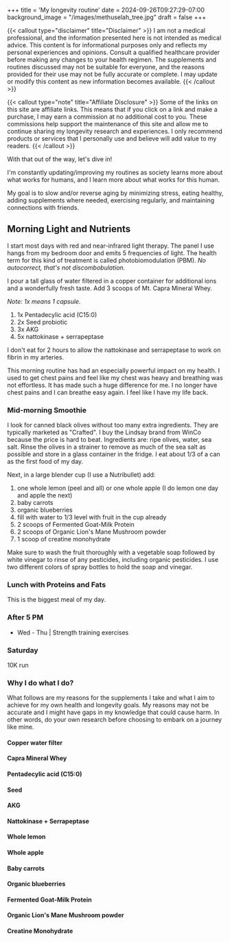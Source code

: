 +++
title = 'My longevity routine'
date = 2024-09-26T09:27:29-07:00
background_image = "/images/methuselah_tree.jpg"
draft = false
+++

{{< callout type="disclaimer" title="Disclaimer" >}}
I am not a medical professional, and the information presented here is not intended as medical advice. This content is for informational purposes only and reflects my personal experiences and opinions. Consult a qualified healthcare provider before making any changes to your health regimen. The supplements and routines discussed may not be suitable for everyone, and the reasons provided for their use may not be fully accurate or complete. I may update or modify this content as new information becomes available.
{{< /callout >}}

{{< callout type="note" title="Affiliate Disclosure" >}}
Some of the links on this site are affiliate links. This means that if you click on a link and make a purchase, I may earn a commission at no additional cost to you. These commissions help support the maintenance of this site and allow me to continue sharing my longevity research and experiences. I only recommend products or services that I personally use and believe will add value to my readers.
{{< /callout >}}

With that out of the way, let's dive in!

I'm constantly updating/improving my routines as society learns more about what works for humans, and I learn more about what works for this human.

My goal is to slow and/or reverse aging by minimizing stress, eating healthy, adding supplements where needed, exercising regularly, and maintaining connections with friends.

## Morning Light and Nutrients

I start most days with red and near-infrared light therapy. The panel I use hangs from my bedroom door and emits 5 frequencies of light. The health term for this kind of treatment is called photobiomodulation (PBM). *No autocorrect, that's not discombobulation.*

I pour a tall glass of water filtered in a copper container for additional ions and a wonderfully fresh taste. Add 3 scoops of Mt. Capra Mineral Whey.

*Note: 1x means 1 capsule.*

1. 1x Pentadecylic acid (C15:0)
1. 2x Seed probiotic
1. 3x AKG
1. 5x nattokinase + serrapeptase

I don't eat for 2 hours to allow the nattokinase and serrapeptase to work on fibrin in my arteries.

This morning routine has had an especially powerful impact on my health. I used to get chest pains and feel like my chest was heavy and breathing was not effortless. It has made such a huge difference for me. I no longer have chest pains and I can breathe easy again. I feel like I have my life back.

### Mid-morning Smoothie

I look for canned black olives without too many extra ingredients. They are typically marketed as "Crafted". I buy the Lindsay brand from WinCo because the price is hard to beat. Ingredients are: ripe olives, water, sea salt. Rinse the olives in a strainer to remove as much of the sea salt as possible and store in a glass container in the fridge. I eat about 1/3 of a can as the first food of my day.

Next, in a large blender cup (I use a Nutribullet) add:

1. one whole lemon (peel and all) or one whole apple (I do lemon one day and apple the next)
1. baby carrots
1. organic blueberries
1. fill with water to 1/3 level with fruit in the cup already
1. 2 scoops of Fermented Goat-Milk Protein
1. 2 scoops of Organic Lion's Mane Mushroom powder
1. 1 scoop of creatine monohydrate

Make sure to wash the fruit thoroughly with a vegetable soap followed by white vinegar to rinse of any pesticides, including organic pesticides. I use two different colors of spray bottles to hold the soap and vinegar.

### Lunch with Proteins and Fats

This is the biggest meal of my day.

### After 5 PM

- Wed - Thu | Strength training exercises

### Saturday

10K run

### Why I do what I do?

What follows are my reasons for the supplements I take and what I aim to achieve for my own health and longevity goals. My reasons may not be accurate and I might have gaps in my knowledge that could cause harm. In other words, do your own research before choosing to embark on a journey like mine.

#### Copper water filter

#### Capra Mineral Whey

#### Pentadecylic acid (C15:0)

#### Seed

#### AKG

#### Nattokinase + Serrapeptase

#### Whole lemon

#### Whole apple

#### Baby carrots

#### Organic blueberries

#### Fermented Goat-Milk Protein

#### Organic Lion's Mane Mushroom powder

#### Creatine Monohydrate
